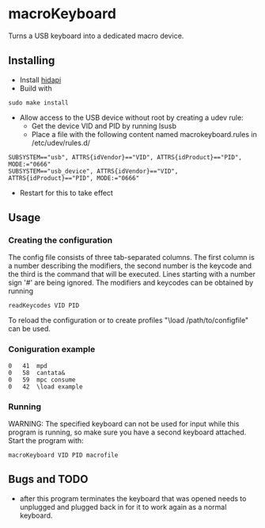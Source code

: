 # macroKeyboard
Turns a USB keyboard into a dedicated macro device. 

## Installing

- Install [hidapi](https://github.com/signal11/hidapi)
- Build with
```
sudo make install
```
- Allow access to the USB device without root by creating a udev rule:
  - Get the device VID and PID by running lsusb
  - Place a file with the following content named macrokeyboard.rules in /etc/udev/rules.d/
```
SUBSYSTEM=="usb", ATTRS{idVendor}=="VID", ATTRS{idProduct}=="PID", MODE:="0666"
SUBSYSTEM=="usb_device", ATTRS{idVendor}=="VID", ATTRS{idProduct}=="PID", MODE:="0666"
```
  - Restart for this to take effect

## Usage

### Creating the configuration

The config file consists of three tab-separated columns. The first column is a number describing the modifiers, the second number is the keycode and the third is the command that will be executed. Lines starting with a number sign '#' are being ignored.  The modifiers and keycodes can be obtained by running
```
readKeycodes VID PID
```
To reload the configuration or to create profiles "\load /path/to/configfile" can be used.

### Coniguration example

```
0	41	mpd
0	58	cantata&
0	59	mpc consume
0	42	\load example
```

### Running

WARNING: The specified keyboard can not be used for input while this program is running, so make sure you have a second keyboard attached.
Start the program with:
```
macroKeyboard VID PID macrofile
```

## Bugs and TODO

- after this program terminates the keyboard that was opened needs to unplugged and plugged back in for it to work again as a normal keyboard.
